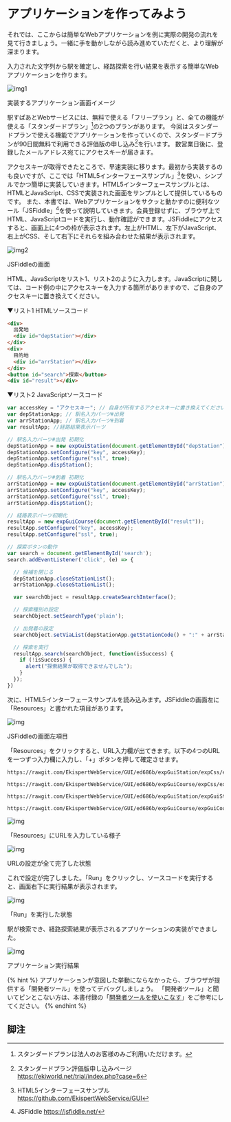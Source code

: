 # アプリケーションを作ってみよう

それでは、ここからは簡単なWebアプリケーションを例に実際の開発の流れを見て行きましょう。一緒に手を動かしながら読み進めていただくと、より理解が深まります。

入力された文字列から駅を確定し、経路探索を行い結果を表示する簡単なWebアプリケーションを作ります。


![img1](https://docs.google.com/drawings/d/e/2PACX-1vQEwohVNihVrcpstBEzVi1lXT_rjA_MybKX-3sSK-R2FBz1kklEppFinA5zA2rYx_QU8Ebzq5xunqG5/pub?w=1240&h=884)

<p class="caption">実装するアプリケーション画面イメージ</p>


駅すぱあとWebサービスには、無料で使える「フリープラン」と、全ての機能が使える「スタンダードプラン」[^1]の2つのプランがあります。
今回はスタンダードプランで使える機能でアプリケーションを作っていくので、スタンダードプランが90日間無料で利用できる評価版の申し込み[^2]を行います。
数営業日後に、登録したメールアドレス宛てにアクセスキーが届きます。

アクセスキーが取得できたところで、早速実装に移ります。最初から実装するのも良いですが、ここでは「HTML5インターフェースサンプル」[^3]を使い、シンプルでかつ簡単に実装していきます。HTML5インターフェースサンプルとは、HTMLとJavaScript、CSSで実装された画面をサンプルとして提供しているものです。
また、本書では、Webアプリケーションをサクッと動かすのに便利なツール「JSFiddle」[^4]を使って説明していきます。会員登録せずに、ブラウザ上でHTML、JavaScriptコードを実行し、動作確認ができます。JSFiddleにアクセスすると、画面上に4つの枠が表示されます。左上がHTML、左下がJavaScript、右上がCSS、そして右下にそれらを組み合わせた結果が表示されます。


![img2](https://docs.google.com/drawings/d/e/2PACX-1vSuw02x_PKsm_w6BSAp7rNB4qLTY-jwtNNFwJlqIm_-yGgq_VhFl9Nz38BMV4CBLeYZn6eZStVmZfpR/pub?w=1392&h=868)

<p class="caption">JSFiddleの画面</p>


HTML、JavaScriptをリスト1、リスト2のように入力します。JavaScriptに関しては、コード例の中にアクセスキーを入力する箇所がありますので、ご自身のアクセスキーに置き換えてください。

▼リスト1 HTMLソースコード

```html
<div>
  出発地
  <div id="depStation"></div>
</div>
<div>
  目的地
  <div id="arrStation"></div>
</div>
<button id="search">探索</button>
<div id="result"></div>
```

▼リスト2 JavaScriptソースコード

```JavaScript
var accessKey = "アクセスキー"; // 自身が所有するアクセスキーに書き換えてください。
var depStationApp; // 駅名入力パーツ#出発
var arrStationApp; // 駅名入力パーツ#到着
var resultApp; //経路結果表示パーツ

// 駅名入力パーツ#出発 初期化
depStationApp = new expGuiStation(document.getElementById("depStation"));
depStationApp.setConfigure("key", accessKey);
depStationApp.setConfigure("ssl", true);
depStationApp.dispStation();

// 駅名入力パーツ#到着 初期化
arrStationApp = new expGuiStation(document.getElementById("arrStation"));
arrStationApp.setConfigure("key", accessKey);
arrStationApp.setConfigure("ssl", true);
arrStationApp.dispStation();

// 経路表示パーツ初期化
resultApp = new expGuiCourse(document.getElementById("result"));
resultApp.setConfigure("key", accessKey);
resultApp.setConfigure("ssl", true);

// 探索ボタンの動作
var search = document.getElementById('search');
search.addEventListener('click', (e) => {

  // 候補を閉じる
  depStationApp.closeStationList();
  arrStationApp.closeStationList();

  var searchObject = resultApp.createSearchInterface();

  // 探索種別の設定
  searchObject.setSearchType('plain');

  // 出発着の設定
  searchObject.setViaList(depStationApp.getStationCode() + ":" + arrStationApp.getStationCode());

  // 探索を実行
  resultApp.search(searchObject, function(isSuccess) {
    if (!isSuccess) {
      alert("探索結果が取得できませんでした");
    }
  });
})
```

次に、HTML5インターフェースサンプルを読み込みます。JSFiddleの画面左に「Resources」と書かれた項目があります。


![img](https://docs.google.com/drawings/d/e/2PACX-1vTNdrHorO7Jl_u2fUFM0isId5UoK5K-1FCD3HIiPIlsbVYprNvcavQ-Czv6b2vwjkLLWmTU9NqOtxdd/pub?w=212&h=349)

<p class="caption">JSFiddleの画面左項目</p>

「Resources」をクリックすると、URL入力欄が出てきます。以下の4つのURLを一つずつ入力欄に入力し、「+」ボタンを押して確定させます。

```
https://rawgit.com/EkispertWebService/GUI/ed686b/expGuiStation/expCss/expGuiStation.css
```

```
https://rawgit.com/EkispertWebService/GUI/ed686b/expGuiCourse/expCss/expGuiCourse.css
```

```
https://rawgit.com/EkispertWebService/GUI/ed686b/expGuiStation/expGuiStation.js
```

```
https://rawgit.com/EkispertWebService/GUI/ed686b/expGuiCourse/expGuiCourse.js
```


![img](https://docs.google.com/drawings/d/e/2PACX-1vSNJBlbFF0q5zSlY3rCLt-qWt9MfjmtrxG80klOh71UW--FDv1bw5bWUc-Bbs57TrExLey6DmSJKNGs/pub?w=209&h=311)

<p class="caption">「Resources」にURLを入力している様子</p>


![img](https://docs.google.com/drawings/d/e/2PACX-1vQ2tUPOIbWxOXM21bqRc3Bb3ciRGjZoztu10CANE10lZeDpLADcKZB5A3qP-60DPKs7fEYoaZGTNKCe/pub?w=213&h=391)

<p class="caption">URLの設定が全て完了した状態</p>

これで設定が完了しました。「Run」をクリックし、ソースコードを実行すると、画面右下に実行結果が表示されます。


![img](https://docs.google.com/drawings/d/e/2PACX-1vR4_IiJPjADK4v6_mMvlOdm7yLJguYWS4aRsNfwL8gy0uu0S6IXrbA9QVFETApoJ2BI02R_wSwZTn5h/pub?w=1044&h=621)

<p class="caption">「Run」を実行した状態</p>

駅が検索でき、経路探索結果が表示されるアプリケーションの実装ができました。


![img](https://docs.google.com/drawings/d/e/2PACX-1vTYE4DXFueLrsS-2ceyci4Fbgif59CLUS1Y4mDkxAV0mq8wcuS75vpffjwOd4uK0NhGr42dK9XoVDxz/pub?w=820&h=569)

<p class="caption">アプリケーション実行結果</p>

{% hint %}
アプリケーションが意図した挙動にならなかったら、ブラウザが提供する「開発者ツール」を使ってデバッグしましょう。
「開発者ツール」と聞いてピンとこない方は、本書付録の「[開発者ツールを使いこなす](/docs/tools.md#devtool)」をご参考にしてください。
{% endhint %}


## 脚注
[^1]: スタンダードプランは法人のお客様のみご利用いただけます。
[^2]: スタンダードプラン評価版申し込みページ https://ekiworld.net/trial/index.php?case=6
[^3]: HTML5インターフェースサンプル https://github.com/EkispertWebService/GUI
[^4]: JSFiddle https://jsfiddle.net/
